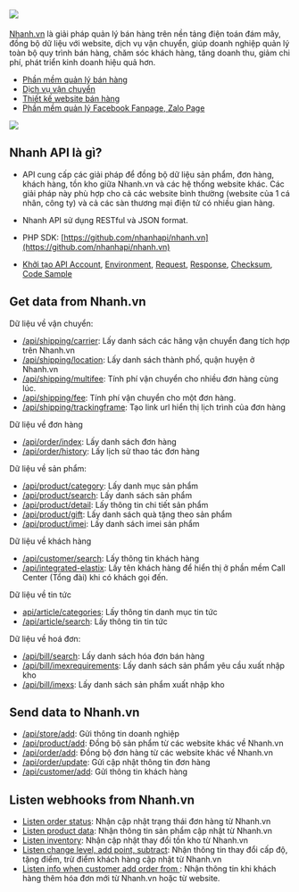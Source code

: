 # <a href='https://nhanh.vn' target='_blank'><img src='https://nhanh.vn/images/v4/nhanh.png'></a>

[Nhanh.vn](https://nhanh.vn) là giải pháp quản lý bán hàng trên nền tảng điện toán đám mây, đồng bộ dữ liệu với website, dịch vụ vận chuyển, giúp doanh nghiệp quản lý toàn bộ quy trình bán hàng, chăm sóc khách hàng, tăng doanh thu, giảm chi phí, phát triển kinh doanh hiệu quả hơn.

* [Phần mềm quản lý bán hàng](https://nhanh.vn)
* [Dịch vụ vận chuyển](https://nhanh.vn/dich-vu-van-chuyen)
* [Thiết kế website bán hàng](https://nhanh.vn/gioi-thieu-tinh-nang-website)
* [Phần mềm quản lý Facebook Fanpage, Zalo Page](https://crm.nhanh.vn)

<img src="https://nhanh.vn/images/v4/banner/banner22Right.png">

## Nhanh API là gì?

* API cung cấp các giải pháp để đồng bộ dữ liệu sản phẩm, đơn hàng, khách hàng, tồn kho giữa Nhanh.vn và các hệ thống website khác. Các giải pháp này phù hợp cho cả các website bình thường \(website của 1 cá nhân, công ty\) và cả các sàn thương mại điện tử có nhiều gian hàng.

* Nhanh API sử dụng RESTful và JSON format.
* PHP SDK: [https://github.com/nhanhapi/nhanh.vn](https://github.com/nhanhapi/nhanh.vn) 

* [Khởi tạo API Account](api.md#get-api-account),  [Environment](api.md#environment),  [Request](api.md#request),  [Response](api.md#response),  [Checksum](api.md#create-checksum),  [Code Sample](api.md#code-sample)

## Get data from Nhanh.vn

Dữ liệu về vận chuyển:

* [/api/shipping/carrier](shipping/carrier.md): Lấy danh sách các hãng vận chuyển đang tích hợp trên Nhanh.vn 
* [/api/shipping/location](shipping/location.md): Lấy danh sách thành phố, quận huyện ở Nhanh.vn
* [/api/shipping/multifee](shipping/multifee.md): Tính phí vận chuyển cho nhiều đơn hàng cùng lúc.
* [/api/shipping/fee](shipping/fee.md): Tính phí vận chuyển cho một đơn hàng.
* [/api/shipping/trackingframe](shipping/trackingframe.md): Tạo link url hiển thị lịch trình của đơn hàng

Dữ liệu về đơn hàng
* [/api/order/index](order/index.md): Lấy danh sách đơn hàng
* [/api/order/history](order/history.md): Lấy lịch sử thao tác đơn hàng

Dữ liệu về sản phẩm:

* [/api/product/category](product/category.md): Lấy danh mục sản phẩm
* [/api/product/search](product/search.md): Lấy danh sách sản phẩm
* [/api/product/detail](product/detail.md): Lấy thông tin chi tiết sản phẩm 
* [/api/product/gift](product/gift.md): Lấy danh sách quà tặng theo sản phẩm
* [/api/product/imei](product/imei.md): Lấy danh sách imei sản phẩm

Dữ liệu về khách hàng
* [/api/customer/search](customer/search.md): Lấy thông tin khách hàng
* [/api/integrated-elastix](integrated-elastix.md): Lấy tên khách hàng để hiển thị ở phần mềm Call Center (Tổng đài) khi có khách gọi đến.



Dữ liệu về tin tức
* [api/article/categories](article/categories.md): Lấy thông tin danh mục tin tức
* [/api/article/search](article/search.md): Lấy thông tin tin tức

Dữ liệu về hoá đơn:
* [/api/bill/search](bill/search.md): Lấy danh sách hóa đơn bán hàng
* [/api/bill/imexrequirements](/bill/imexrequirements.md): Lấy danh sách sản phẩm yêu cầu xuất nhập kho
* [/api/bill/imexs](bill/imexs.md): Lấy danh sách sản phẩm xuất nhập kho

## Send data to Nhanh.vn
* [/api/store/add](store/add.md): Gửi thông tin doanh nghiệp
* [/api/product/add](product/add.md): Đồng bộ sản phẩm từ các website khác về Nhanh.vn
* [/api/order/add](order/add.md): Đồng bộ đơn hàng từ các website khác về Nhanh.vn
* [/api/order/update](order/update.md): Gửi cập nhật thông tin đơn hàng    
* [/api/customer/add](customer/add.md): Gửi thông tin khách hàng

## Listen webhooks from Nhanh.vn

* [Listen order status](order/listen.md): Nhận cập nhật trạng thái đơn hàng từ Nhanh.vn
* [Listen product data](product/listen.md): Nhận thông tin sản phẩm cập nhật từ Nhanh.vn
* [Listen inventory](product/inventory.md): Nhận cập nhật thay đổi tồn kho từ Nhanh.vn
* [Listen change level, add point, subtract](bill/listenchange): Nhận thông tin thay đổi cấp độ, tặng điểm, trừ điểm khách hàng cập nhật từ Nhanh.vn 
* [Listen info when customer add order from ](order/listen-info.md): Nhận thông tin khi khách hàng thêm hóa đơn mới từ Nhanh.vn hoặc từ website.    











